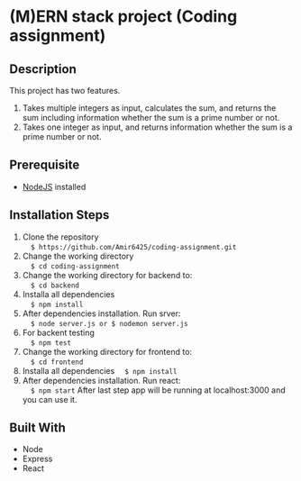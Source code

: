 # (M)ERN stack project (Coding assignment)

## Description
This project has two features.
1. Takes multiple integers as input, calculates the sum, and returns the sum including information whether the sum is a prime number or not.
2.  Takes one integer as input, and returns information whether the sum is a prime number or not.

## Prerequisite
- [NodeJS](https://nodejs.dev/) installed

## Installation Steps
1. Clone the repository\
    &emsp;``` $ https://github.com/Amir6425/coding-assignment.git ```  
2. Change the working directory\
     &emsp;``` $ cd coding-assignment ``` 
3. Change the working directory for backend to:\
    &emsp;``` $ cd backend ``` 
4. Installa all dependencies\
   &emsp;``` $ npm install ``` 
5. After dependencies installation. Run srver:\
    &emsp;``` $ node server.js or $ nodemon server.js ``` 
6. For backent testing\
    &emsp;``` $ npm test ```
7. Change the working directory for frontend to:\
    &emsp;``` $ cd frontend ``` 
8. Installa all dependencies
    &emsp;``` $ npm install ``` 
9. After dependencies installation. Run react:\
    &emsp;``` $ npm start ``` 
After last step app will be running at localhost:3000 and you can use it.


## Built With

- Node
- Express
- React

